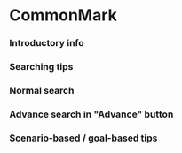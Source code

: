 # CommonMark

### Introductory info

### Searching tips

### Normal search 

### Advance search in "Advance" button 

### Scenario-based / goal-based tips
